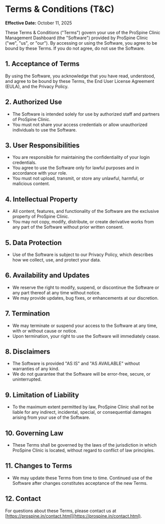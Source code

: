 # Terms & Conditions (T&C)

**Effective Date:** October 11, 2025

These Terms & Conditions ("Terms") govern your use of the ProSpine Clinic Management Dashboard (the "Software") provided by ProSpine Clinic ("we", "us", or "our"). By accessing or using the Software, you agree to be bound by these Terms. If you do not agree, do not use the Software.

## 1. Acceptance of Terms
By using the Software, you acknowledge that you have read, understood, and agree to be bound by these Terms, the End User License Agreement (EULA), and the Privacy Policy.

## 2. Authorized Use
- The Software is intended solely for use by authorized staff and partners of ProSpine Clinic.
- You must not share your access credentials or allow unauthorized individuals to use the Software.

## 3. User Responsibilities
- You are responsible for maintaining the confidentiality of your login credentials.
- You agree to use the Software only for lawful purposes and in accordance with your role.
- You must not upload, transmit, or store any unlawful, harmful, or malicious content.

## 4. Intellectual Property
- All content, features, and functionality of the Software are the exclusive property of ProSpine Clinic.
- You may not copy, modify, distribute, or create derivative works from any part of the Software without prior written consent.

## 5. Data Protection
- Use of the Software is subject to our Privacy Policy, which describes how we collect, use, and protect your data.

## 6. Availability and Updates
- We reserve the right to modify, suspend, or discontinue the Software or any part thereof at any time without notice.
- We may provide updates, bug fixes, or enhancements at our discretion.

## 7. Termination
- We may terminate or suspend your access to the Software at any time, with or without cause or notice.
- Upon termination, your right to use the Software will immediately cease.

## 8. Disclaimers
- The Software is provided "AS IS" and "AS AVAILABLE" without warranties of any kind.
- We do not guarantee that the Software will be error-free, secure, or uninterrupted.

## 9. Limitation of Liability
- To the maximum extent permitted by law, ProSpine Clinic shall not be liable for any indirect, incidental, special, or consequential damages arising from your use of the Software.

## 10. Governing Law
- These Terms shall be governed by the laws of the jurisdiction in which ProSpine Clinic is located, without regard to conflict of law principles.

## 11. Changes to Terms
- We may update these Terms from time to time. Continued use of the Software after changes constitutes acceptance of the new Terms.

## 12. Contact
For questions about these Terms, please contact us at [https://prospine.in/contact.html](https://prospine.in/contact.html).
